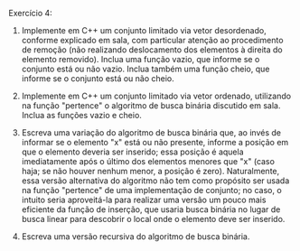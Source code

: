 
Exercício 4:

1. Implemente em C++ um conjunto limitado via vetor desordenado, conforme explicado em sala, com particular atenção ao procedimento de remoção (não realizando deslocamento dos elementos à direita do elemento removido). Inclua uma função vazio, que informe se o conjunto está ou não vazio. Inclua também uma função cheio, que informe se o conjunto está ou não cheio.

2. Implemente em C++ um conjunto limitado via vetor ordenado, utilizando na função "pertence" o algoritmo de busca binária discutido em sala. Inclua as funções vazio e cheio.

3. Escreva uma variação do algoritmo de busca binária que, ao invés de informar se o elemento "x" está ou não presente, informe a posição em que o elemento deveria ser inserido; essa posição é aquela imediatamente após o último dos elementos menores que "x" (caso haja; se não houver nenhum menor, a posição é zero). Naturalmente, essa versão alternativa do algoritmo não tem como propósito ser usada na função "pertence" de uma implementação de conjunto; no caso, o intuito seria aproveitá-la para realizar uma versão um pouco mais eficiente da função de inserção, que usaria busca binária no lugar de busca linear para descobrir o local onde o elemento deve ser inserido.

4. Escreva uma versão recursiva do algoritmo de busca binária.

